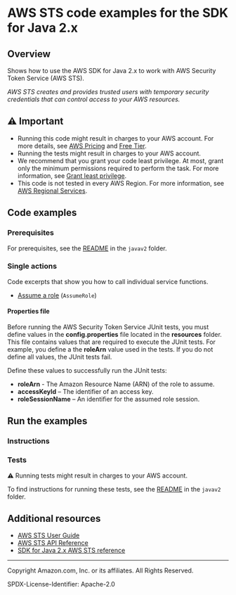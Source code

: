 # AWS STS code examples for the SDK for Java 2.x

## Overview

Shows how to use the AWS SDK for Java 2.x to work with AWS Security Token Service (AWS STS).

<!--custom.overview.start-->
<!--custom.overview.end-->

_AWS STS creates and provides trusted users with temporary security credentials that can control access to your AWS resources._

## ⚠ Important

* Running this code might result in charges to your AWS account. For more details, see [AWS Pricing](https://aws.amazon.com/pricing/) and [Free Tier](https://aws.amazon.com/free/).
* Running the tests might result in charges to your AWS account.
* We recommend that you grant your code least privilege. At most, grant only the minimum permissions required to perform the task. For more information, see [Grant least privilege](https://docs.aws.amazon.com/IAM/latest/UserGuide/best-practices.html#grant-least-privilege).
* This code is not tested in every AWS Region. For more information, see [AWS Regional Services](https://aws.amazon.com/about-aws/global-infrastructure/regional-product-services).

<!--custom.important.start-->
<!--custom.important.end-->

## Code examples

### Prerequisites

For prerequisites, see the [README](../../README.md#Prerequisites) in the `javav2` folder.


<!--custom.prerequisites.start-->
<!--custom.prerequisites.end-->

### Single actions

Code excerpts that show you how to call individual service functions.

- [Assume a role](src/main/java/com/example/sts/AssumeRole.java#L13) (`AssumeRole`)


<!--custom.examples.start-->

#### Properties file

Before running the AWS Security Token Service JUnit tests, you must define values in the **config.properties** file located in the **resources** folder. This file contains values that are required to execute the JUnit tests. For example, you define a the **roleArn** value used in the tests. If you do not define all values, the JUnit tests fail.

Define these values to successfully run the JUnit tests:

- **roleArn** - The Amazon Resource Name (ARN) of the role to assume.
- **accessKeyId** – The identifier of an access key.
- **roleSessionName** – An identifier for the assumed role session.
<!--custom.examples.end-->

## Run the examples

### Instructions


<!--custom.instructions.start-->
<!--custom.instructions.end-->



### Tests

⚠ Running tests might result in charges to your AWS account.


To find instructions for running these tests, see the [README](../../README.md#Tests)
in the `javav2` folder.



<!--custom.tests.start-->
<!--custom.tests.end-->

## Additional resources

- [AWS STS User Guide](https://docs.aws.amazon.com/IAM/latest/UserGuide/id_credentials_temp.html)
- [AWS STS API Reference](https://docs.aws.amazon.com/STS/latest/APIReference/welcome.html)
- [SDK for Java 2.x AWS STS reference](https://sdk.amazonaws.com/java/api/latest/software/amazon/awssdk/services/sts/package-summary.html)

<!--custom.resources.start-->
<!--custom.resources.end-->

---

Copyright Amazon.com, Inc. or its affiliates. All Rights Reserved.

SPDX-License-Identifier: Apache-2.0